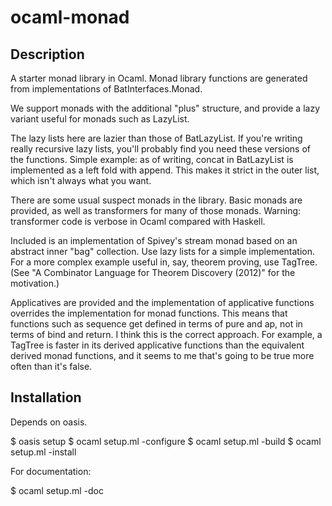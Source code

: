 ocaml-monad
===========

Description
-----------

A starter monad library in Ocaml. Monad library functions are generated from implementations of BatInterfaces.Monad.

We support monads with the additional "plus" structure, and provide a lazy variant useful for monads such as LazyList. 

The lazy lists here are lazier than those of BatLazyList. If you're writing really recursive lazy lists, you'll probably find you need these versions of the functions. Simple example: as of writing, concat in BatLazyList is implemented as a left fold with append. This makes it strict in the outer list, which isn't always what you want.

There are some usual suspect monads in the library. Basic monads are provided, as well as transformers for many of those monads. Warning: transformer code is verbose in Ocaml compared with Haskell.

Included is an implementation of Spivey's stream monad based on an abstract inner "bag" collection. Use lazy lists for a simple implementation. For a more complex example useful in, say, theorem proving, use TagTree. (See "A Combinator Language for Theorem Discovery (2012)" for the motivation.)

Applicatives are provided and the implementation of applicative functions overrides the implementation for monad functions. This means that functions such as sequence get defined in terms of pure and ap, not in terms of bind and return. I think this is the correct approach. For example, a TagTree is faster in its derived applicative functions than the equivalent derived monad functions, and it seems to me that's going to be true more often than it's false.

Installation
------------

Depends on oasis.

$ oasis setup
$ ocaml setup.ml -configure
$ ocaml setup.ml -build
$ ocaml setup.ml -install

For documentation:

$ ocaml setup.ml -doc

